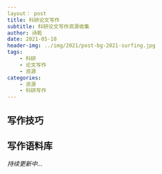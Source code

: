 ```yaml
---
layout： post
title: 科研论文写作
subtitle: 科研论文写作资源收集
author: 诗乾
date: 2021-05-10
header-img: ../img/2021/post-bg-2021-surfing.jpg
tags:
    - 科研
    - 论文写作
    - 资源
categories:
    - 资源
    - 科研写作
---
```


## 写作技巧

## 写作语料库



*持续更新中...*

